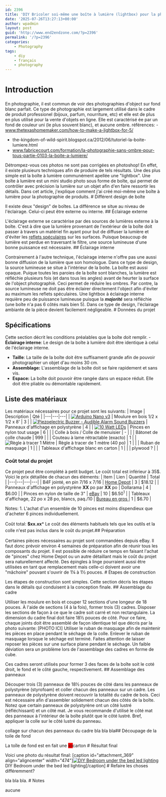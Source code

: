 ```yaml
---
id: 2396
title: 'DIY Bricoler soi-même une boîte à lumière (lightbox) pour la photographie de produit sans ombre'
date: '2025-07-26T13:27:13+00:00'
author: wpadmin
layout: post
guid: 'http://www.end2endzone.com/?p=2396'
permalink: '/?p=2396'
categories:
    - Photography
tags:
    - diy
    - français
    - photography
---
```


# <span style="line-height: 1.3846; font-size: 26px; font-weight: bold;">Introduction</span>

En photographie, il est commun de voir des photographies d'object sur fond blanc parfait. Ce type de photographie est largement utilisé dans le cadre de produit professionel (bijoux, parfum, nourriture, etc) et elle est de plus en plus utilisé pour la vente d'objets en ligne. Elle est caractérisé ée par un fond de couleur uni (le plus souvent blanc), et aucune ombre. références: - www.thetexashomemaker.com/how-to-make-a-lightbox-for-5/
- the-kingdom-of-wild-spirit.blogspot.ca/2012/06/tutoriel-la-boite-lumiere.html
- www.fabricecourt.com/formation/la-photographie-sans-ombre-pour-tous-partie-0103-la-boite-a-lumiere/

Détrompez-vous ces photos ne sont pas corrigées en photoshop! En effet, il existe plusieurs techniques afin de produire de tels résultats. Une des plus simple est la boîte à lumière communément apellée une "lightbox". Une boîte à lumière est un mini studio photo sous forme de boîte, qui permet de contrôler avec précision la lumière sur un objet afin d'en faire ressortir les détails. Dans cet article, j'explique comment j'ai créé moi-même une boîte à lumière pour la photographie de produits. # Différent design de boîte

Il existe deux "design" de boîtes. La différence se situe au niveau de l'éclairage. Celui-ci peut être externe ou interne. ## Éclairage externe

L'éclairage externe se caractérise par des sources de lumières externe à la boîte. C'est à dire que la lumière provenant de l'extérieur de la boîte doit passer à travers un matériel fin ayant pour but de diffuser la lumière et d'éviter les [reflets spéculaires](http://fr.wikipedia.org/wiki/R%C3%A9flexion_(optique)#R.C3.A9flexion_sp.C3.A9culaire) sur les surfaces. Puisque beaucoup de lumière est perdue en traversant le filtre, une source lumineuse d'une bonne puissance est nécessaire. ## Éclairage interne

Contrairement à l'autre technique, l'éclairage interne n'offre pas une aussi bonne diffusion de la lumière que son homologue. Dans ce type de design, la source lumineuse se situe à l'intérieur de la boite. La boîte est aussi opaque. Puique toutes les paroies de la boîte sont blanches, la lumière est réfléchie plusieurs fois (et dans tous les angles) avant de heurter la surface de l'object photographié. Ceci permet de réduire les ombres. Par contre, la source lumineuse ne doit pas être éclairer directement l'object afin d'éviter au maximum les reflets spéculaires. Une lightbox à éclairage interne requière peu de puissance lumineuse puisque la ***majorité*** sera réfléchie (une boîte n'a pas 6 côtés mais bien 5). Dans ce type de design, l'éclairage ambiante de la pièce devient facilement négligeable. # Données du projet

## Spécifications

Cette section décrit les conditions préalables que la boîte doit remplir. - **Éclairage interne**: Le design de la boîte à lumière doit être identique à celui de l'éclairage interne.
- **Taille**: La taille de la boîte doit être suffisament grande afin de pouvoir photographier un objet d'au moins 30 cm.
- **Assemblage:** L'assemblage de la boîte doit se faire rapidement et sans vis.
- **Espace:** La boîte doit pouvoir être rangée dans un espace réduit. Elle doit être pliable ou démontable rapidement.

## Liste des matériaux

Les matériaux nécessaires pour ce projet sont les suivants: | Image | Description | Qté |
|---|---|---|
| [![Arduino Nano v3](https://www.end2endzone.com/wp-content/uploads/2016/07/Arduino-Nano-v3-150x84.jpg)](https://www.end2endzone.com/wp-content/uploads/2016/07/Arduino-Nano-v3.jpg) | Moulure en bois 1/2 x 1/2 x 8' | 3 |
| [![Piezoelectric Buzzer - Audible Alarm Sound Buzzers](https://www.end2endzone.com/wp-content/uploads/2016/07/Piezoelectric-Buzzer-Audible-Alarm-Sound-Buzzers-150x84.jpg)](https://www.end2endzone.com/wp-content/uploads/2016/07/Piezoelectric-Buzzer-Audible-Alarm-Sound-Buzzers.jpg) | Panneaux d'affichage en polystyrène | 4 |
| [![10 Watt LEDs](https://www.end2endzone.com/wp-content/uploads/2016/07/10-Watt-LEDs-150x84.jpg)](https://www.end2endzone.com/wp-content/uploads/2016/07/10-Watt-LEDs.jpg) | Pinces en nylon tout usage | 6 |
|  | Colle à bois / Colle de menuisier | - |
|  | Bâtonet de colle chaude | 999 |
|  | Couteau à lame rétractable (exacto) | 1 |
| ![Règle à tracer 1 Mètre](https://www.end2endzone.com/wp-content/uploads/2017/03/Règle-à-tracer-1-Mètre-500x500-150x150.jpg) | Règle à tracer de 1 mètre (40 po) | 1 |
|  | Ruban de masquage | 1 |
|  | Tableaux d'affichage blanc en carton | 1 |
|  | plywood ? |  |

### Coût total du projet

Ce projet peut être complété à petit budget. Le coût total est inférieur à 35$. Voici le prix détaillée de chacun des éléments: | Item | Lien | Quantité | Total |
|---|---|---|---|
| B4F jointé, en pin 7/16 x 7/16 | [Home Depot](https://www.homedepot.ca/fr/home/p.b4f-joint-en-pin--716-x-716.1000176112.html) | 3 | $18.12 |
| Panneaux d'affichage en polystyrène **XX** po par **XX** po | Dollarama | 4 | $6.00 |
| Pinces en nylon de taille de 3" | [eBay](http://www.ebay.ca/sch/i.html?_odkw=&_osacat=0&_from=R40&_trksid=p2045573.m570.l1313.TR0.TRC0.H0.X10pcs+3+inch+Plastic+Nylon+Clamp.TRS0&_nkw=10pcs+3+inch+Plastic+Nylon+Clamp&_sacat=0) | 10 | $6.50<sup>1</sup> |
| Tableaux d'affichage, 22 po x 28 po, blancs, paq./10 | [Bureau en gros ](http://www.staples.ca/fr/Staples-Poster-Board-22-x-28-White-10-Pack/product_356506_2-CA_2_20001?akamai-feo=off) | 1 | $6.70 |

Notes: 1. L'achat d'un ensemble de 10 pinces est moins dispendieux que d'acheter 6 pinces individuellement.

Coût total: **$xx.xx**<span style="text-align: justify; line-height: 1.5;">\* Le coût des éléments habituels tels que les outils et la colle n'est pas inclus dans le coût du projet.</span>## Préparation

Certaines pièces nécessaires au projet sont commandées depuis eBay. Il faut donc prévoir environ 4 semaines de préparation afin de réunir tous les composants du projet. Il est possible de réduire ce temps en faisant l'achat de "pinces" chez Home Depot ou un autre détaillant mais le coût du projet sera naturellement affecté. Des épingles à linge pourraient aussi être utilisées en tant que remplacement mais celle-ci doivent avoir une "mâchoire" pouvant s'ouvrir de 1¼ à 1½ pouces. # Étapes de construction

Les étapes de construction sont simples. Cette section décris les étapes dans le détails qui conduisent à la conception finale. ## Assemblage du cadre

Utiliser les moulure en bois et couper 12 sections d'une longeur de 18 pouces. À l'aide de sections (4 à la fois), former trois (3) cadres. Disposer les sections de façon à ce que le cadre soit carré et non rectangulaire. La dimension du cadre final doit faire 18½ pouces de côté. Pour ce faire, chaque joints doit être assemblé de façon identique tel que décris par la photo suivante: \[PHOTO ICI\] Utiliser le ruban de masquage afin de maintenir les pièces en place pendant le séchage de la colle. Enlever le ruban de masquage lorsque le séchage est terminé. Faites attention de laisser reposer les pièces sur une surface plane pendant le séchage. Un faible déviation sera un problème lors de l'assemblage des cadres en forme de cube.

Ces cadres seront utilisés pour former 3 des faces de la boîte soit le coté droit, le fond et le côté gauche, respectivement. ## Assemblage des panneaux

Découper trois (3) panneaux de 18½ pouces de côté dans les panneaux de polystyrène (styrofoam) et coller chacun des panneaux sur un cadre. Les panneaux de polystyrène doivent recouvrir la totalité du cadre de bois. Ceci est nécessaire afin d'assembler solidement chacun des côtés de la boîte. Notez que certain panneaux de polystyrène ont un côté lustré (réfléchissant) et un côté mat. Je vous recommande d'utilisé le côté mat des panneaux à l'intérieur de la boîte plutôt que le côté lustré. Bref, appliquer la colle sur le côté lustré du panneau.

collage sur chacun des panneaux du cadre <span class="notranslate">bla bla bla</span>## Découpage de la toile de fond

La toîle de fond est en fait une <span style="background-color: #ff0000;">ici</span>carton # Résultat final

Voici une photo du résultat final: \[caption id="attachment\_369" align="aligncenter" width="474"\][![DIY Bedroom under the bed led lighting](https://www.end2endzone.com/wp-content/uploads/2014/09/IMG_0846-1024x683.jpg)](https://www.end2endzone.com/wp-content/uploads/2014/09/IMG_0846.jpg) DIY Bedroom under the bed led lighting\[/caption\] # Refaire les choses différemment?

bla bla bla. # Notes

aucune